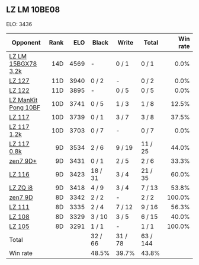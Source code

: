 ## LZ LM 10BE08 ##

ELO: 3436

Opponent | Rank | ELO | Black | Write | Total | Win rate
---------|-----:|----:|-------|-------|-------|-------:
[LZ LM 15BGX78 3.2k](LZ%20LM%2015BGX78%203.2k.md) | 14D | 4569 | - | 0 / 1 | 0 / 1 | 0.0%
[LZ 127](LZ%20127.md) | 11D | 3940 | 0 / 2 | - | 0 / 2 | 0.0%
[LZ 122](LZ%20122.md) | 11D | 3895 | - | 0 / 5 | 0 / 5 | 0.0%
[LZ ManKit Pong 10BF](LZ%20ManKit%20Pong%2010BF.md) | 10D | 3741 | 0 / 5 | 1 / 3 | 1 / 8 | 12.5%
[LZ 117](LZ%20117.md) | 10D | 3739 | 0 / 1 | 3 / 7 | 3 / 8 | 37.5%
[LZ 117 1.2k](LZ%20117%201.2k.md) | 10D | 3703 | 0 / 7 | - | 0 / 7 | 0.0%
[LZ 117 0.8k](LZ%20117%200.8k.md) | 9D | 3534 | 2 / 6 | 9 / 19 | 11 / 25 | 44.0%
[zen7 9D+](zen7%209D+.md) | 9D | 3431 | 0 / 1 | 2 / 5 | 2 / 6 | 33.3%
[LZ 116](LZ%20116.md) | 9D | 3423 | 18 / 31 | 3 / 4 | 21 / 35 | 60.0%
[LZ ZQ i8](LZ%20ZQ%20i8.md) | 9D | 3418 | 4 / 9 | 3 / 4 | 7 / 13 | 53.8%
[zen7 9D](zen7%209D.md) | 8D | 3342 | 2 / 2 | - | 2 / 2 | 100.0%
[LZ 111](LZ%20111.md) | 8D | 3335 | 2 / 4 | 7 / 12 | 9 / 16 | 56.3%
[LZ 108](LZ%20108.md) | 8D | 3329 | 3 / 10 | 3 / 5 | 6 / 15 | 40.0%
[LZ 105](LZ%20105.md) | 8D | 3291 | 1 / 1 | - | 1 / 1 | 100.0%
Total | | | 32 / 66 | 31 / 78 | 63 / 144 | 
Win rate| | | 48.5% | 39.7% | 43.8% | 
